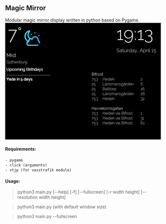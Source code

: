 ## **Magic Mirror**
Modular magic mirror display written in python based on Pygame.
![Screenshot](resources/sample.png)

#### Requirements:
    - pygame
    - click (arguments)
    - vtjp (for vasstrafik module)
    
#### Usage:
>python3 main.py [--help] [-f] [--fullscreen] [-r width height] [--resolution width height] 

>python3 main.py (with default window size)

>python3 main.py --fullscreen 

